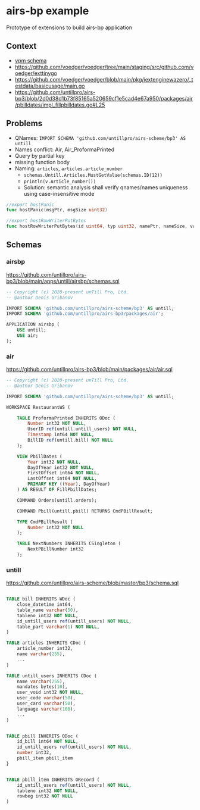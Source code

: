 # airs-bp example

Prototype of extensions to build airs-bp application

## Context

- [vpm schema](https://github.com/voedger/voedger/issues/1476)
- https://github.com/voedger/voedger/tree/main/staging/src/github.com/voedger/exttinygo
- https://github.com/voedger/voedger/blob/main/pkg/iextenginewazero/_testdata/basicusage/main.go
- https://github.com/untillpro/airs-bp3/blob/2d0d38d1b73f85165a520659cf1e5cad4e67a950/packages/air/pbilldates/impl_fillpbilldates.go#L25

## Problems

- QNames: `IMPORT SCHEMA 'github.com/untillpro/airs-scheme/bp3' AS untill`
- Names conflict: Air, Air_ProformaPrinted
- Query by partial key
- missing function body
- Naming: `articles`, `articles.article_number`
  - `schemas.Untill.Articles.MustGetValue(schemas.ID(12))`
  - `println(v.Article_number())`
  - Solution: semantic analysis shall verify qnames/names uniqueness using case-insensitive mode
```go
//export hostPanic
func hostPanic(msgPtr, msgSize uint32)

//export hostRowWriterPutBytes
func hostRowWriterPutBytes(id uint64, typ uint32, namePtr, nameSize, valuePtr, valueSize uint32)
```

## Schemas

### airsbp

https://github.com/untillpro/airs-bp3/blob/main/apps/untill/airsbp/schemas.sql

```sql
-- Copyright (c) 2020-present unTill Pro, Ltd.
-- @author Denis Gribanov

IMPORT SCHEMA 'github.com/untillpro/airs-scheme/bp3' AS untill;
IMPORT SCHEMA 'github.com/untillpro/airs-bp3/packages/air';

APPLICATION airsbp (
	USE untill;
	USE air;
);
```

### air

https://github.com/untillpro/airs-bp3/blob/main/packages/air/air.sql

```sql
-- Copyright (c) 2020-present unTill Pro, Ltd.
-- @author Denis Gribanov

IMPORT SCHEMA 'github.com/untillpro/airs-scheme/bp3' AS untill;

WORKSPACE RestaurantWS (

	TABLE ProformaPrinted INHERITS ODoc (
		Number int32 NOT NULL,
		UserID ref(untill.untill_users) NOT NULL,
		Timestamp int64 NOT NULL,
		BillID ref(untill.bill) NOT NULL
	);

	VIEW PbillDates (
		Year int32 NOT NULL,
		DayOfYear int32 NOT NULL,
		FirstOffset int64 NOT NULL,
		LastOffset int64 NOT NULL,
		PRIMARY KEY ((Year), DayOfYear)
	) AS RESULT OF FillPbillDates;

	COMMAND Orders(untill.orders);

	COMMAND Pbill(untill.pbill) RETURNS CmdPBillResult;

	TYPE CmdPBillResult (
		Number int32 NOT NULL
	);

	TABLE NextNumbers INHERITS CSingleton (
		NextPBillNumber int32
	);

```

### untill

https://github.com/untillpro/airs-scheme/blob/master/bp3/schema.sql

```sql

TABLE bill INHERITS WDoc (
	close_datetime int64,
	table_name varchar(50),
	tableno int32 NOT NULL,
	id_untill_users ref(untill_users) NOT NULL,
	table_part varchar(1) NOT NULL,
)

TABLE articles INHERITS CDoc (
	article_number int32,
	name varchar(255),
    ...
)

TABLE untill_users INHERITS CDoc (
	name varchar(255),
	mandates bytes(10),
	user_void int32 NOT NULL,
	user_code varchar(50),
	user_card varchar(50),
	language varchar(100),
    ...
)


TABLE pbill INHERITS ODoc (
	id_bill int64 NOT NULL,
	id_untill_users ref(untill_users) NOT NULL,
	number int32,
	pbill_item pbill_item
}


TABLE pbill_item INHERITS ORecord (
	id_untill_users ref(untill_users) NOT NULL,
	tableno int32 NOT NULL,
	rowbeg int32 NOT NULL
)

```